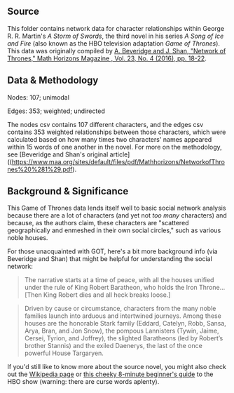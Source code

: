 ## Source

This folder contains network data for character relationships within George R. R. Martin's  *A Storm of Swords*, the third novel in his series *A Song of Ice and Fire* (also known as the HBO television adaptation *Game of Thrones*). This data was originally compiled by [A. Beveridge and J. Shan, "Network of Thrones," Math Horizons Magazine , Vol. 23, No. 4 (2016), pp. 18-22](https://www.maa.org/sites/default/files/pdf/Mathhorizons/NetworkofThrones%20%281%29.pdf).

## Data & Methodology

Nodes: 107; unimodal

Edges: 353; weighted; undirected

The nodes csv contains 107 different characters, and the edges csv contains 353 weighted relationships between those characters, which were calculated based on how many times two characters' names appeared within 15 words of one another in the novel. For more on the methodology, see [Beveridge and Shan's original article]((https://www.maa.org/sites/default/files/pdf/Mathhorizons/NetworkofThrones%20%281%29.pdf).

## Background & Significance

This Game of Thrones data lends itself well to basic social network analysis because there are a lot of characters (and yet not *too many* characters) and because, as the authors claim, these characters are "scattered geographically and enmeshed in their own social circles," such as various noble houses.

For those unacquainted with GOT, here's a bit more background info (via Beveridge and Shan) that might be helpful for understanding the social network:

>The narrative starts at a time of peace, with all the houses unified under the rule of King Robert Baratheon, who holds the Iron Throne...[Then King Robert dies and all heck breaks loose.]

>Driven by cause or circumstance, characters from the many noble families launch into arduous and intertwined journeys. Among these houses are the honorable Stark family (Eddard, Catelyn, Robb, Sansa, Arya, Bran, and Jon Snow), the pompous Lannisters (Tywin, Jaime, Cersei, Tyrion, and Joffrey), the slighted Baratheons (led by Robert’s brother Stannis) and the exiled Daenerys, the last of the once powerful House Targaryen.

If you'd still like to know more about the source novel, you might also check out the [Wikipedia page](https://en.wikipedia.org/wiki/A_Storm_of_Swords) or [this cheeky 8-minute beginner's guide](https://www.youtube.com/watch?v=6N4gEJ_ED98) to the HBO show (warning: there are curse words aplenty).